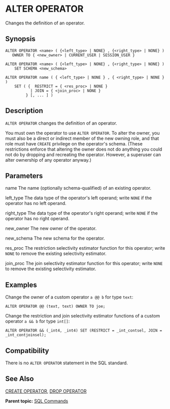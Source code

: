 # ALTER OPERATOR 

Changes the definition of an operator.

## <a id="section2"></a>Synopsis 

``` {#sql_command_synopsis}
ALTER OPERATOR <name> ( {<left_type> | NONE} , {<right_type> | NONE} ) 
   OWNER TO { <new_owner> | CURRENT_USER | SESSION_USER }

ALTER OPERATOR <name> ( {<left_type> | NONE} , {<right_type> | NONE} ) 
    SET SCHEMA <new_schema>

ALTER OPERATOR name ( { <left_type> | NONE } , { <right_type> | NONE } )
    SET ( {  RESTRICT = { <res_proc> | NONE }
           | JOIN = { <join_proc> | NONE }
         } [, ... ] )
```

## <a id="section3"></a>Description 

`ALTER OPERATOR` changes the definition of an operator.

You must own the operator to use `ALTER OPERATOR`. To alter the owner, you must also be a direct or indirect member of the new owning role, and that role must have `CREATE` privilege on the operator's schema. \(These restrictions enforce that altering the owner does not do anything you could not do by dropping and recreating the operator. However, a superuser can alter ownership of any operator anyway.\)

## <a id="section4"></a>Parameters 

name
The name \(optionally schema-qualified\) of an existing operator.

left\_type
The data type of the operator's left operand; write `NONE` if the operator has no left operand.

right\_type
The data type of the operator's right operand; write `NONE` if the operator has no right operand.

new\_owner
The new owner of the operator.

new\_schema
The new schema for the operator.

res\_proc
The restriction selectivity estimator function for this operator; write `NONE` to remove the existing selectivity estimator.

join\_proc
The join selectivity estimator function for this operator; write `NONE` to remove the existing selectivity estimator.

## <a id="section5"></a>Examples 

Change the owner of a custom operator `a @@ b` for type `text`:

```
ALTER OPERATOR @@ (text, text) OWNER TO joe;
```

Change the restriction and join selectivity estimator functions of a custom operator `a && b` for type `int[]`:

```
ALTER OPERATOR && (_int4, _int4) SET (RESTRICT = _int_contsel, JOIN = _int_contjoinsel);
```

## <a id="section6"></a>Compatibility 

There is no `ALTER OPERATOR` statement in the SQL standard.

## <a id="section7"></a>See Also 

[CREATE OPERATOR](CREATE_OPERATOR.html), [DROP OPERATOR](DROP_OPERATOR.html)

**Parent topic:** [SQL Commands](../sql_commands/sql_ref.html)

